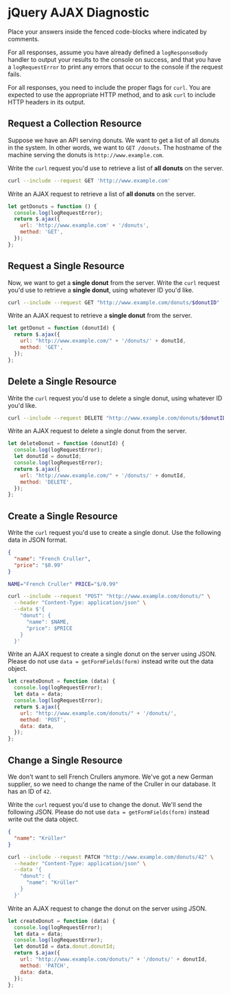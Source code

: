 # jQuery AJAX Diagnostic

Place your answers inside the fenced code-blocks where indicated by comments.

For all responses,  assume you have already defined a `logResponseBody` handler
to output your results to the console on success, and that you have a
`logRequestError` to print any errors that occur to the console if the request
fails.

For all responses, you need to include the proper flags for `curl`. You are
expected to use the appropriate HTTP method, and to ask `curl` to include HTTP
headers in its output.

## Request a Collection Resource

Suppose we have an API serving donuts. We want to get a list of all donuts in
the system. In other words, we want to `GET /donuts`. The hostname of the
machine serving the donuts is `http://www.example.com`.

Write the `curl` request you'd use to retrieve a list of **all donuts** on the
server.

```sh
curl --include --request GET 'http://www.example.com'
```

Write an AJAX request to retrieve a list of **all donuts** on the server.

```js
let getDonuts = function () {
  console.log(logRequestError);
  return $.ajax({
    url: 'http://www.example.com' + '/donuts',
    method: 'GET',
  });
};
```

## Request a Single Resource

Now, we want to get a **single donut** from the server. Write the `curl` request
you'd use to retrieve a **single donut**, using whatever ID you'd like.

```sh
curl --include --request GET "http://www.example.com/donuts/$donutID"
```

Write an AJAX request to retrieve a **single donut** from the server.

```js
let getDonut = function (donutId) {
  return $.ajax({
    url: "http://www.example.com/" + '/donuts/' + donutId,
    method: 'GET',
  });
};
```

## Delete a Single Resource

Write the `curl` request you'd use to delete a single donut, using whatever
ID you'd like.

```sh
curl --include --request DELETE "http://www.example.com/donuts/$donutID"
```

Write an AJAX request to delete a single donut from the server.

```js
let deleteDonut = function (donutId) {
  console.log(logRequestError);
  let donutId = donutId;
  console.log(logRequestError);
  return $.ajax({
    url: "http://www.example.com/" + '/donuts/' + donutId,
    method: 'DELETE',
  });
};
```

## Create a Single Resource

Write the `curl` request you'd use to create a single donut. Use the following
data in JSON format.

```json
{
  "name": "French Cruller",
  "price": "$0.99"
}
```

```sh
NAME="French Cruller" PRICE="$/0.99"

curl --include --request "POST" "http://www.example.com/donuts/" \
  --header "Content-Type: application/json" \
  --data $'{
    "donut": {
      "name": $NAME,
      "price": $PRICE
    }
  }'
```

Write an AJAX request to create a single donut on the server using JSON. Please
do not use `data = getFormFields(form)` instead write out the data object.

```js
let createDonut = function (data) {
  console.log(logRequestError);
  let data = data;
  console.log(logRequestError);
  return $.ajax({
    url: "http://www.example.com/donuts/" + '/donuts/',
    method: 'POST',
    data: data,
  });
};
```

## Change a Single Resource

We don't want to sell French Crullers anymore. We've got a new German supplier,
so we need to change the name of the Cruller in our database. It has an ID of
`42`.

Write the `curl` request you'd use to change the donut. We'll send the following
JSON. Please do not use `data = getFormFields(form)` instead write out the data
object.

```json
{
  "name": "Krüller"
}
```

```sh
curl --include --request PATCH "http://www.example.com/donuts/42" \
  --header "Content-Type: application/json" \
  --data '{
    "donut": {
      "name": "Krüller"
    }
  }'
```

Write an AJAX request to change the donut on the server using JSON.

```js
let createDonut = function (data) {
  console.log(logRequestError);
  let data = data;
  console.log(logRequestError);
  let donutId = data.donut.donutId;
  return $.ajax({
    url: "http://www.example.com/donuts/" + '/donuts/' + donutId,
    method: 'PATCH',
    data: data,
  });
};
```
